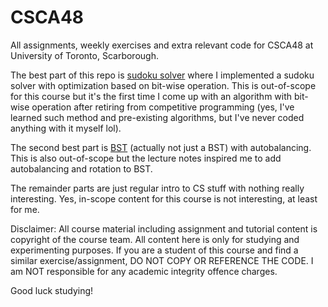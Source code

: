 # CSCA48

All assignments, weekly exercises and extra relevant code for CSCA48 at University of Toronto, Scarborough.

The best part of this repo is [sudoku solver](./week-11/sudoku.c) where I implemented a sudoku solver with optimization based on bit-wise operation. This is out-of-scope for this course but it's the first time I come up with an algorithm with bit-wise operation after retiring from competitive programming (yes, I've learned such method and pre-existing algorithms, but I've never coded anything with it myself lol).

The second best part is [BST](./week-8/bst.c) (actually not just a BST) with autobalancing. This is also out-of-scope but the lecture notes inspired me to add autobalancing and rotation to BST.

The remainder parts are just regular intro to CS stuff with nothing really interesting. Yes, in-scope content for this course is not interesting, at least for me.

Disclaimer: All course material including assignment and tutorial content is copyright of the course team. All content here is only for studying and experimenting purposes. If you are a student of this course and find a similar exercise/assignment, DO NOT COPY OR REFERENCE THE CODE. I am NOT responsible for any academic integrity offence charges.

Good luck studying!
